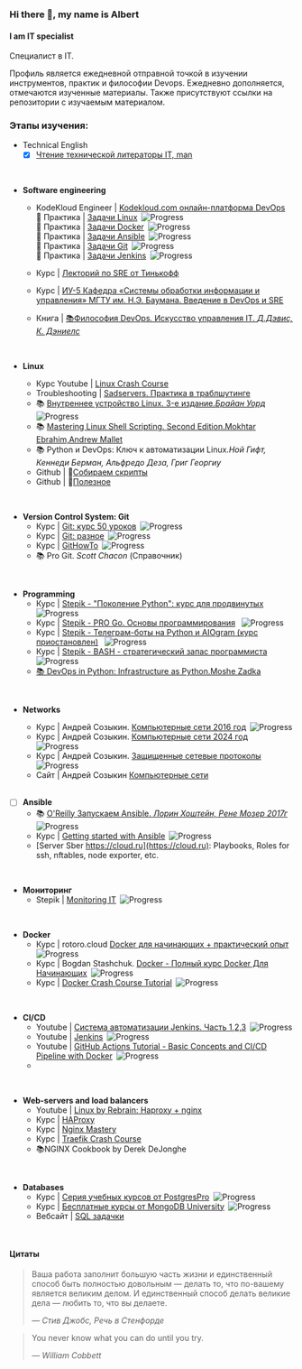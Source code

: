 ### Hi there 👋, my name is Albert
#### I am IT specialist

Специалист в IT. 

Профиль является ежедневной отправной точкой в изучении инструментов, практик и философии Devops. Ежедневно дополняется, отмечаются изученные материалы. Также присутствуют ссылки на репозитории с изучаемым материалом.


### Этапы изучения:

-  Technical English
   - [x] [Чтение технической литераторы IT, man](https://github.com/AlbLatypov/books.git)
  <br>

- __Software engineering__
   -  KodeKloud Engineer | [Kodekloud.com онлайн-платформа DevOps](https://github.com/AlbLatypov/Software_Engineering/blob/main/Kodekloud/README.md)\
        🔗 Практика | [Задачи Linux](https://github.com/AlbLatypov/Software_Engineering/blob/main/Kodekloud/Linux/README_linux.md)&ensp;![Progress](https://progress-bar.dev/60)\
        🔗 Практика | [Задачи Docker](https://github.com/AlbLatypov/Software_Engineering/blob/main/Kodekloud/Docker/README_docker.md)&ensp;![Progress](https://progress-bar.dev/100)\
        🔗 Практика | [Задачи Ansible](https://github.com/AlbLatypov/Software_Engineering/blob/main/Kodekloud/Ansible/README_ansible.md)&ensp;![Progress](https://progress-bar.dev/50)\
        🔗 Практика | [Задачи Git](https://github.com/AlbLatypov/Software_Engineering/blob/main/Kodekloud/Git/README_git.md)&ensp;![Progress](https://progress-bar.dev/25)\
        🔗 Практика | [Задачи Jenkins](https://github.com/AlbLatypov/Software_Engineering/blob/main/Kodekloud/Jenkins/README_jenkins.md)&ensp;![Progress](https://progress-bar.dev/25)

    - Курс | [Лекторий по SRE от Тинькофф](https://github.com/AlbLatypov/Software_Engineering.git)
    -  Курс | [ИУ-5 Кафедра «Системы обработки информации и управления» МГТУ им. Н.Э. Баумана. Введение в DevOps и SRE](https://github.com/AlbLatypov/Software_Engineering.git)
  - Книга | [📚Философия DevOps. Искусство управления IT. _Д.Дэвис, К. Дэниелс_](https://github.com/AlbLatypov/books)

  <br>

- __Linux__
  - Курс Youtube | [Linux Crash Course](https://www.youtube.com/playlist?list=PLT98CRl2KxKHKd_tH3ssq0HPrThx2hESW)
  - Troubleshooting | [Sadservers. Практика в траблшутинге](https://sadservers.com/)
  -  📚 [Внутреннее устройство Linux. 3-е издание._Брайан Уорд_](https://github.com/AlbLatypov/books)&ensp;![Progress](https://progress-bar.dev/60)
  -  📚  [Mastering Linux Shell Scripting. Second Edition.Mokhtar Ebrahim,Andrew Mallet](https://github.com/AlbLatypov/books.git)
  -  📚 Python и DevOps: Ключ к автоматизации Linux._Ной Гифт, Кеннеди Берман, Альфредо Деза, Григ Георгиу_
  - Github  | 🔗[Собираем скрипты](https://github.com/AlbLatypov/books/blob/main/mastering_linux_shell_scripting/Scripts/scrpt.readme.md)
  - Github  | 🔗[Полезное](links.md)

<br>

- __Version Control System: Git__
  - Курс | [Git: курс 50 уроков](https://www.youtube.com/playlist?list=PLDyvV36pndZFHXjXuwA_NywNrVQO0aQqb)&ensp;![Progress](https://progress-bar.dev/80)
  - Курс | [Git: разное](https://www.youtube.com/watch?v=lHacJuru1bc&list=PLDyvV36pndZEB7kWWocU4QSn-G78LoaEE&pp=iAQB)&ensp;![Progress](https://progress-bar.dev/0)
  - Курс | [GitHowTo](https://githowto.com/ru/git_basics)&ensp;![Progress](https://progress-bar.dev/90)
  -  📚 Pro Git. _Scott Chacon_ (Справочник)

<br>

- __Programming__
  - Курс | [Stepik - "Поколение Python": курс для продвинутых](https://github.com/AlbLatypov/python_advanced.git)&ensp;![Progress](https://progress-bar.dev/85)
  - Курс | [Stepik - PRO Go. Основы программирования](https://stepik.org/158385) &ensp;![Progress](https://progress-bar.dev/60)
  - Курс | [Stepik - Телеграм-боты на Python и AIOgram (курс приостановлен)](https://stepik.org/120924) &ensp;![Progress](https://progress-bar.dev/63)
  - Курс | [Stepik - BASH - стратегический запас программиста](https://stepik.org/108102) &ensp;![Progress](https://progress-bar.dev/25)
  - [📚 DevOps in Python: Infrastructure as Python.Moshe Zadka](https://github.com/AlbLatypov/books.git)

<br>

- __Networks__
  - Курс | Андрей Созыкин. [Компьютерные сети 2016 год](https://github.com/AlbLatypov/Networks.git)&ensp;![Progress](https://progress-bar.dev/15)
  - Курс | Андрей Созыкин. [Компьютерные сети 2024 год](https://github.com/AlbLatypov/Networks.git)&ensp;![Progress](https://progress-bar.dev/15)
  - Курс | Андрей Созыкин. [Защищенные сетевые протоколы](https://www.youtube.com/watch?v=LTLqazCztnc&list=PLtPJ9lKvJ4oiFnWCsVRElorOLt69YDEnv&pp=iAQB)&ensp;![Progress](https://progress-bar.dev/0)
  - Сайт | Андрей Созыкин [Компьютерные сети](https://www.asozykin.ru/courses/networks_online)

  <br>

- [ ] __Ansible__
  - 📚 [O'Reilly Запускаем Ansible. _Лорин Хоштейн, Рене Мозер_ _2017г_](https://github.com/AlbLatypov/books)![Progress](https://progress-bar.dev/55)
  - Курс | [Getting started with Ansible](https://www.youtube.com/playlist?list=PLT98CRl2KxKEUHie1m24-wkyHpEsa4Y70)&ensp;![Progress](https://progress-bar.dev/100)
  - [Server Sber https://cloud.ru](https://cloud.ru): Playbooks, Roles for ssh, nftables, node exporter, etc.

<br>

- __Мониторинг__
   - Stepik | [Monitoring IT](https://github.com/AlbLatypov/Software_Engineering/blob/main/Stepik-Monitoring-it/README.monitoring.md)&ensp;![Progress](https://progress-bar.dev/10)

<br>

- __Docker__
  - Курс | rotoro.cloud [Docker для начинающих + практический опыт](https://rotoro.cloud/ld-courses/docker-%d0%b4%d0%bb%d1%8f-%d0%bd%d0%b0%d1%87%d0%b8%d0%bd%d0%b0%d1%8e%d1%89%d0%b8%d1%85-%d0%bf%d1%80%d0%b0%d0%ba%d1%82%d0%b8%d1%87%d0%b5%d1%81%d0%ba%d0%b8%d0%b9-%d0%be%d0%bf%d1%8b%d1%82/)&ensp;![Progress](https://progress-bar.dev/60)
  - Курс | Bogdan Stashchuk. [Docker - Полный курс Docker Для Начинающих](https://www.youtube.com/watch?v=_uZQtRyF6Eg)&ensp;![Progress](https://progress-bar.dev/100)
  - Курс | [Docker Crash Course Tutorial](https://www.youtube.com/playlist?list=PL4cUxeGkcC9hxjeEtdHFNYMtCpjNBm3h7)&ensp;![Progress](https://progress-bar.dev/60)


<br>

- __CI/CD__
  -  Youtube | [Система автоматизации Jenkins. Часть 1,2,3](https://youtu.be/tvswVeMptLM?list=TLPQMTUwNTIwMjRI67BAOsAXuQ)&ensp;![Progress](https://progress-bar.dev/0)
  - Youtube | [Jenkins](https://www.youtube.com/playlist?list=PLg5SS_4L6LYvQbMrSuOjTL1HOiDhUE_5a)&ensp;![Progress](https://progress-bar.dev/0)
  -  Youtube | [GitHub Actions Tutorial - Basic Concepts and CI/CD Pipeline with Docker](https://www.youtube.com/watch?v=R8_veQiYBjI)&ensp;![Progress](https://progress-bar.dev/0)
  - 

<br>

-  __Web-servers and load balancers__
   - Youtube | [Linux by Rebrain: Haproxy + nginx](https://youtu.be/3UzYoLmkF-g)
   - Курс | [HAProxy](https://www.youtube.com/playlist?list=PLQnljOFTspQUhgfvpgfxc-uFlWElKIBr-)
   - Курс | [Nginx Mastery](https://www.youtube.com/playlist?list=PLOLrQ9Pn6cawvMA5JjhzoQrnKbYGYQqx1)
   - Курс | [Traefik Crash Course](https://www.youtube.com/watch?v=C6IL8tjwC5E)
   -  📚NGINX Cookbook by Derek DeJonghe

<br>

- __Databases__
  - Курс | [Серия учебных курсов от PostgresPro](https://postgrespro.ru/education/courses)&ensp;![Progress](https://progress-bar.dev/7)
  - Курс | [Бесплатные курсы от MongoDB University](https://learn.mongodb.com/)&ensp;![Progress](https://progress-bar.dev/7)
  - Вебсайт | [SQL задачки](https://pgexercises.com/)

<br>

#### Цитаты
> Ваша работа заполнит большую часть жизни и единственный способ быть
> полностью довольным — делать то, что по-вашему является великим делом.
> И единственный способ делать великие дела — любить то, что вы делаете.
>
> *— Стив Джобс, Речь в Стенфорде*

>You never know what you can do until you try.
>
> *— William Cobbett*





